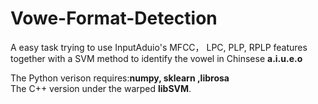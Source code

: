 # Vowe-Format-Detection  

A easy task trying to use InputAduio's MFCC， LPC, PLP, RPLP features together with a SVM method to identify the vowel in Chinsese **a.i.u.e.o**  

The Python verison requires:**numpy, sklearn ,librosa**  
The C++ version under the warped **libSVM**.

